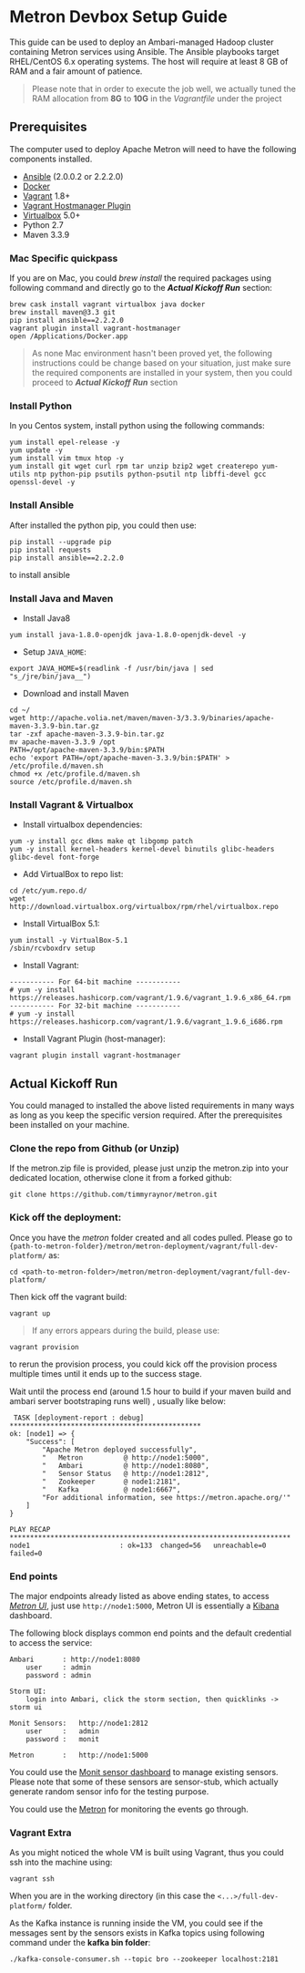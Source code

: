 # Metron Devbox Setup Guide
This guide can be used to deploy an Ambari-managed Hadoop cluster containing Metron services using Ansible. The Ansible playbooks target RHEL/CentOS 6.x operating systems. The host will require at least 8 GB of RAM and a fair amount of patience.

> Please note that in order to execute the job well, we actually tuned the RAM allocation from **8G** to **10G** in the *Vagrantfile* under the project

## Prerequisites

The computer used to deploy Apache Metron will need to have the following components installed.

 - [Ansible](https://github.com/ansible/ansible) (2.0.0.2 or 2.2.2.0)
 - [Docker](https://www.docker.com/community-edition)
 - [Vagrant](https://www.vagrantup.com) 1.8+
 - [Vagrant Hostmanager Plugin](https://github.com/devopsgroup-io/vagrant-hostmanager)
 - [Virtualbox](https://virtualbox.org) 5.0+
 - Python 2.7
 - Maven 3.3.9
 
### Mac Specific quickpass
If you are on Mac, you could *brew install* the required packages using following command and directly go to the ***Actual Kickoff Run*** section:

```
brew cask install vagrant virtualbox java docker
brew install maven@3.3 git
pip install ansible==2.2.2.0
vagrant plugin install vagrant-hostmanager
open /Applications/Docker.app
```
> As none Mac environment hasn't been proved yet, the following instructions could be change based on your situation, just make sure the required components are installed in your system, then you could proceed to ***Actual Kickoff Run*** section

### Install Python 
In you Centos system, install python using the following commands:

```shell
yum install epel-release -y
yum update -y
yum install vim tmux htop -y
yum install git wget curl rpm tar unzip bzip2 wget createrepo yum-utils ntp python-pip psutils python-psutil ntp libffi-devel gcc openssl-devel -y
```

### Install Ansible
After installed the python pip, you could then use:

```Shell
pip install --upgrade pip
pip install requests
pip install ansible==2.2.2.0
```
to install ansible


### Install Java and Maven

* Install Java8

```Shell
yum install java-1.8.0-openjdk java-1.8.0-openjdk-devel -y

```
* Setup ```JAVA_HOME```:

```Shell
export JAVA_HOME=$(readlink -f /usr/bin/java | sed "s_/jre/bin/java__")
```
* Download and install Maven

```
cd ~/
wget http://apache.volia.net/maven/maven-3/3.3.9/binaries/apache-maven-3.3.9-bin.tar.gz
tar -zxf apache-maven-3.3.9-bin.tar.gz
mv apache-maven-3.3.9 /opt 
PATH=/opt/apache-maven-3.3.9/bin:$PATH
echo 'export PATH=/opt/apache-maven-3.3.9/bin:$PATH' > /etc/profile.d/maven.sh
chmod +x /etc/profile.d/maven.sh
source /etc/profile.d/maven.sh
```
### Install Vagrant & Virtualbox

* Install virtualbox dependencies:

```
yum -y install gcc dkms make qt libgomp patch 
yum -y install kernel-headers kernel-devel binutils glibc-headers glibc-devel font-forge
```
* Add VirtualBox to repo list:

```
cd /etc/yum.repo.d/
wget http://download.virtualbox.org/virtualbox/rpm/rhel/virtualbox.repo
```

* Install VirtualBox 5.1:

```
yum install -y VirtualBox-5.1
/sbin/rcvboxdrv setup
```

* Install Vagrant:

```
----------- For 64-bit machine -----------
# yum -y install https://releases.hashicorp.com/vagrant/1.9.6/vagrant_1.9.6_x86_64.rpm
----------- For 32-bit machine ----------- 
# yum -y install https://releases.hashicorp.com/vagrant/1.9.6/vagrant_1.9.6_i686.rpm
```

* Install Vagrant Plugin (host-manager):

```
vagrant plugin install vagrant-hostmanager
```

## Actual Kickoff Run

You could managed to installed the above listed requirements in many ways as long as you keep the specific version required. After the prerequisites been installed on your machine.

### Clone the repo from Github (or Unzip)

If the metron.zip file is provided, please just unzip the metron.zip into your dedicated location, otherwise clone it from a forked github:

```
git clone https://github.com/timmyraynor/metron.git
```


### Kick off the deployment:
Once you have the *metron* folder created and all codes pulled. Please go to `{path-to-metron-folder}/metron/metron-deployment/vagrant/full-dev-platform/` as:

```
cd <path-to-metron-folder>/metron/metron-deployment/vagrant/full-dev-platform/
```

Then kick off the vagrant build:

```
vagrant up
```

>If any errors appears during the build, please use:
```
vagrant provision
```
to rerun the provision process, you could kick off the provision process multiple times until it ends up to the success stage. 

Wait until the process end (around 1.5 hour to build if your maven build and ambari server bootstraping runs well) , usually like below:

```
 TASK [deployment-report : debug] ***********************************************
ok: [node1] => {
    "Success": [
        "Apache Metron deployed successfully",
        "   Metron          @ http://node1:5000",
        "   Ambari          @ http://node1:8080",
        "   Sensor Status   @ http://node1:2812",
        "   Zookeeper       @ node1:2181",
        "   Kafka           @ node1:6667",
        "For additional information, see https://metron.apache.org/'"
    ]
}

PLAY RECAP *********************************************************************
node1                      : ok=133  changed=56   unreachable=0    failed=0
```

### End points

The major endpoints already listed as above ending states, to access [*Metron UI*](http://node1:5000), just use ```http://node1:5000```, Metron UI is essentially a [Kibana](https://www.elastic.co/products/kibana) dashboard.

The following block displays common end points and the default credential to access the service:

```
Ambari       : http://node1:8080       
    user     : admin
    password : admin

Storm UI:
    login into Ambari, click the storm section, then quicklinks -> storm ui
    
Monit Sensors:   http://node1:2812
    user     :   admin
    password :   monit
    
Metron       :   http://node1:5000
```

You could use the [Monit sensor dashboard](http://node1:2812) to manage existing sensors. Please note that some of these sensors are sensor-stub, which actually generate random sensor info for the testing purpose.

You could use the [Metron](http://node1:5000) for monitoring the events go through.

### Vagrant Extra

As you might noticed the whole VM is built using Vagrant, thus you could ssh into the machine using:

```
vagrant ssh
```

When you are in the working directory (in this case the `<...>/full-dev-platform/` folder.

As the Kafka instance is running inside the VM, you could see if the messages sent by the sensors exists in Kafka topics using following command under the **kafka bin folder**:

```
./kafka-console-consumer.sh --topic bro --zookeeper localhost:2181
```



